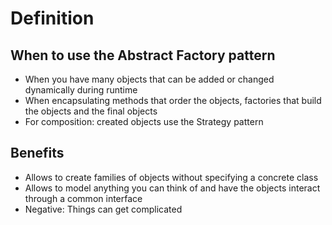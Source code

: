 # Definition


## When to use the Abstract Factory pattern

* When you have many objects that can be added or changed dynamically during runtime
* When encapsulating methods that order the objects, factories that build the objects and the final objects
* For composition: created objects use the Strategy pattern

## Benefits

* Allows to create families of objects without specifying a concrete class
* Allows to model anything you can think of and have the objects interact through a common interface
* Negative: Things can get complicated